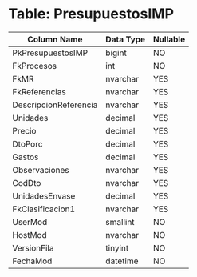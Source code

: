 # Table: PresupuestosIMP

| Column Name | Data Type | Nullable |
|-------------|-----------|----------|
| PkPresupuestosIMP | bigint | NO |
| FkProcesos | int | NO |
| FkMR | nvarchar | YES |
| FkReferencias | nvarchar | YES |
| DescripcionReferencia | nvarchar | YES |
| Unidades | decimal | YES |
| Precio | decimal | YES |
| DtoPorc | decimal | YES |
| Gastos | decimal | YES |
| Observaciones | nvarchar | YES |
| CodDto | nvarchar | YES |
| UnidadesEnvase | decimal | YES |
| FkClasificacion1 | nvarchar | YES |
| UserMod | smallint | NO |
| HostMod | nvarchar | NO |
| VersionFila | tinyint | NO |
| FechaMod | datetime | NO |
